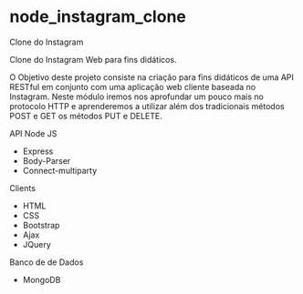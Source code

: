 # node_instagram_clone
Clone do Instagram

Clone do Instagram Web para fins didáticos.

  O Objetivo deste projeto consiste na criação para fins didáticos de uma API RESTful em conjunto com uma aplicação web cliente baseada no Instagram. Neste módulo iremos nos aprofundar um pouco mais no protocolo HTTP e aprenderemos a utilizar além dos tradicionais métodos POST e GET os métodos PUT e DELETE.

API Node JS
  - Express
  - Body-Parser
  - Connect-multiparty

Clients
  - HTML
  - CSS
  - Bootstrap
  - Ajax
  - JQuery
  
Banco de de Dados
  - MongoDB  
